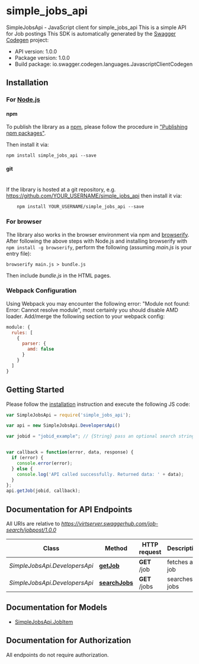 # simple_jobs_api

SimpleJobsApi - JavaScript client for simple_jobs_api
This is a simple API for Job postings
This SDK is automatically generated by the [Swagger Codegen](https://github.com/swagger-api/swagger-codegen) project:

- API version: 1.0.0
- Package version: 1.0.0
- Build package: io.swagger.codegen.languages.JavascriptClientCodegen

## Installation

### For [Node.js](https://nodejs.org/)

#### npm

To publish the library as a [npm](https://www.npmjs.com/),
please follow the procedure in ["Publishing npm packages"](https://docs.npmjs.com/getting-started/publishing-npm-packages).

Then install it via:

```shell
npm install simple_jobs_api --save
```

#### git
#
If the library is hosted at a git repository, e.g.
https://github.com/YOUR_USERNAME/simple_jobs_api
then install it via:

```shell
    npm install YOUR_USERNAME/simple_jobs_api --save
```

### For browser

The library also works in the browser environment via npm and [browserify](http://browserify.org/). After following
the above steps with Node.js and installing browserify with `npm install -g browserify`,
perform the following (assuming *main.js* is your entry file):

```shell
browserify main.js > bundle.js
```

Then include *bundle.js* in the HTML pages.

### Webpack Configuration

Using Webpack you may encounter the following error: "Module not found: Error:
Cannot resolve module", most certainly you should disable AMD loader. Add/merge
the following section to your webpack config:

```javascript
module: {
  rules: [
    {
      parser: {
        amd: false
      }
    }
  ]
}
```

## Getting Started

Please follow the [installation](#installation) instruction and execute the following JS code:

```javascript
var SimpleJobsApi = require('simple_jobs_api');

var api = new SimpleJobsApi.DevelopersApi()

var jobid = "jobid_example"; // {String} pass an optional search string for looking up inventory


var callback = function(error, data, response) {
  if (error) {
    console.error(error);
  } else {
    console.log('API called successfully. Returned data: ' + data);
  }
};
api.getJob(jobid, callback);

```

## Documentation for API Endpoints

All URIs are relative to *https://virtserver.swaggerhub.com/job-search/jobpost/1.0.0*

Class | Method | HTTP request | Description
------------ | ------------- | ------------- | -------------
*SimpleJobsApi.DevelopersApi* | [**getJob**](docs/DevelopersApi.md#getJob) | **GET** /job | fetches a job
*SimpleJobsApi.DevelopersApi* | [**searchJobs**](docs/DevelopersApi.md#searchJobs) | **GET** /jobs | searches jobs


## Documentation for Models

 - [SimpleJobsApi.JobItem](docs/JobItem.md)


## Documentation for Authorization

 All endpoints do not require authorization.

